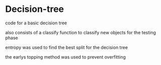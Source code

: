 # Decision-tree

code for a basic decision tree 

also consists of a classify function to classify new objects for the testing phase

entropy was used to find the best split for the decision tree 

the earlys topping method was used to prevent overfitting
